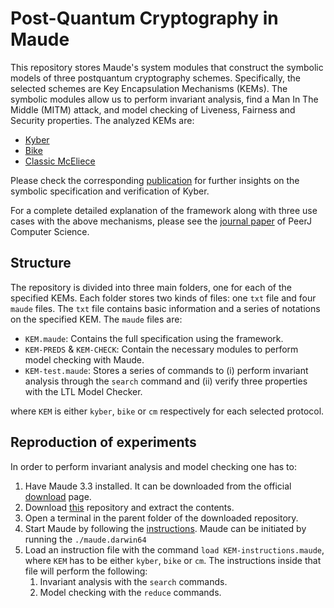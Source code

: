# Post-Quantum Cryptography in Maude

This repository stores Maude's system modules that construct the symbolic models of three postquantum cryptography schemes. Specifically, the selected schemes are Key Encapsulation Mechanisms (KEMs). The symbolic modules allow us to perform invariant analysis, find a Man In The Middle (MITM) attack, and model checking of Liveness, Fairness and Security properties. The analyzed KEMs are:

- [Kyber](https://pq-crystals.org/kyber/)
- [Bike](https://bikesuite.org/)
- [Classic McEliece](https://classic.mceliece.org/)

Please check the corresponding [publication](https://ceur-ws.org/Vol-3280/paper3.pdf) for further insights on the symbolic specification and verification of Kyber.

For a complete detailed explanation of the framework along with three use cases with the above mechanisms, please see the [journal paper]() of PeerJ Computer Science.

## Structure

The repository is divided into three main folders, one for each of the specified KEMs. Each folder stores two kinds of files: one `txt` file and four `maude` files. The `txt` file contains basic information and a series of notations on the specified KEM. The `maude` files are:

- `KEM.maude`: Contains the full specification using the framework.
- `KEM-PREDS` & `KEM-CHECK`: Contain the necessary modules to perform model checking with Maude. 
- `KEM-test.maude`: Stores a series of commands to (i) perform invariant analysis through the `search` command and (ii) verify three properties with the LTL Model Checker.

where `KEM` is either `kyber`, `bike` or `cm` respectively for each selected protocol.

## Reproduction of experiments 

In order to perform invariant analysis and model checking one has to:

1. Have Maude 3.3 installed. It can be downloaded from the official [download](http://maude.cs.illinois.edu/w/index.php/Maude_download_and_installation) page.
2. Download [this](https://github.com/v1ct0r-byte/PQC-in-Maude) repository and extract the contents.
3. Open a terminal in the parent folder of the downloaded repository.
4. Start Maude by following the [instructions](https://maude.lcc.uma.es/maude-manual/maude-manualch2.html#x13-220002.2). Maude can be initiated by running the `./maude.darwin64`
5. Load an instruction file with the command `load KEM-instructions.maude`, where `KEM` has to be either `kyber`, `bike` or `cm`. The instructions inside that file will perform the following:
    1. Invariant analysis with the `search` commands.
    2. Model checking with the `reduce` commands.

<!---
## Results

The following table summarizes the results of each of the analyses.

<center>

| KEM | Correctness | MITM | SECURITY | KEY-SHARING | FAIRNESS |
| :- | :-: | :-: | :-: | :-: | :-: |
| KYBER | :heavy_check_mark: | :heavy_check_mark: | :x: | :x: | :x: |
| BIKE | :heavy_check_mark: | :heavy_check_mark: | :heavy_check_mark: | :heavy_check_mark: | :heavy_check_mark: |
| Classic McEliece | :heavy_check_mark: | :heavy_check_mark: | :heavy_check_mark: | :heavy_check_mark: | :heavy_check_mark: |

</center>
